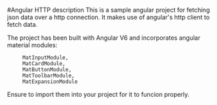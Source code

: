 #Angular HTTP description
This is a sample angular project for fetching json data over a http connection. It makes use of angular's http client to fetch data. 

The project has been built with Angular V6 and incorporates angular material modules: 

	     MatInputModule,
         MatCardModule,
         MatButtonModule,
         MatToolbarModule,
         MatExpansionModule

Ensure to import them into your project for it to funcion properly. 

